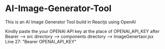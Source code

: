 # AI-Image-Generator-Tool
This is an AI Image Generator Tool build in Reactjs using OpenAI

Kindly paste the your OPENAI API key at the place of OPENAI_API_KEY after Bearer
--> src directory
    --> components directory
         --> ImageGenertaor.jsx
        Line 27: "Bearer OPENAI_API_KEY"
        
